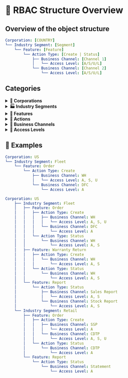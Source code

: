 # 🧠 RBAC Structure Overview

## Overview of the object structure

```yaml
Corporation: [COUNTRY]
└── Industry Segment: [Segment]
    └── Feature: [Feature]
        └── Action Type: [Create | Status]
            ├── Business Channel: [Channel 1]
            │   └── Access Level: [A/S/U/L]
            └── Business Channel: [Channel 2]
                └── Access Level: [A/S/U/L]
```
## Categories

<details>
  <summary><strong>🏢 Corporations</strong></summary>

  - US
  - CA
  - MX
  - PA
  - CO
  - CL

</details>

<details>
  <summary><strong>🏭 Industry Segments</strong></summary>
  <div style="margin-left: 1.5em;">

  <details>
    <summary>Wholesale</summary>
    <div style="margin-left: 1.5em;">
      <ul>
        <li>Features: Order, Claims, Returns, Warranty Return, Finance, Report</li>
      </ul>
    </div>
  </details>

  <details>
    <summary>Retail</summary>
    <div style="margin-left: 1.5em;">
      <ul>
        <li>Features: Order, Claims, Returns, Warranty Return, Finance, Report</li>
      </ul>
    </div>
  </details>

  <details>
    <summary>Fleet</summary>
    <div style="margin-left: 1.5em;">
      <ul>
        <li>Features: Order, Claims, Returns, Warranty Return, Finance, Report</li>
      </ul>
    </div>
  </details>

  <details>
    <summary>Insurance</summary>
    <div style="margin-left: 1.5em;">
      <ul>
        <li>Features: Order, Claims, Returns, Warranty Return, Finance, Report</li>
      </ul>
    </div>
  </details>

  <details>
    <summary>Commercial</summary>
    <div style="margin-left: 1.5em;">
      <ul>
        <li>Features: Order, Claims, Returns, Warranty Return, Finance, Report</li>
      </ul>
    </div>
  </details>

  <details>
    <summary>Wholesale + Retail</summary>
    <div style="margin-left: 1.5em;">
      <ul>
        <li>Features: Order, Claims, Returns, Warranty Return, Finance, Report</li>
      </ul>
    </div>
  </details>
  </div>

</details>


<details>
  <summary><strong>📁 Features</strong></summary>
  <div style="margin-left: 1.5em;">

  <details>
    <summary>Order</summary>
    <ul>
      <li>Action: Create, Status</li>
    </ul>
  </details>

  <details>
    <summary>Claims</summary>
    <ul>
      <li>Action: Create, Status</li>
    </ul>
  </details>

  <details>
    <summary>Returns</summary>
    <ul>
      <li>Action: Create, Status</li>
    </ul>
  </details>

  <details>
    <summary>Warranty Return</summary>
    <ul>
      <li>Action: Create, Status</li>
    </ul>
  </details>

  <details>
    <summary>Finance</summary>
    <ul>
      <li>Action: Create, Status</li>
    </ul>
  </details>

  <details>
    <summary>Report</summary>
    <ul>
      <li>Action: Create, Status</li>
    </ul>
  </details>
</div>
</details>

<details>
  <summary><strong>🎯 Actions</strong></summary>

  - Create
  - Status

</details>

<details>
  <summary><strong>🧭 Business Channels</strong></summary>

  - WH (Warehouse)
  - SSP (Secondary Supply)
  - CDTP (Car Dealer)
  - DFC
  - NAP (National Account Program)
  - Gov't & Bus

</details>

<details>
  <summary><strong>🔐 Access Levels</strong></summary>

  - Access (A)
  - Stock (S)
  - Unit Price (U)
  - List Price (L)

</details>

## 🧪 Examples

```yaml
Corporation: US  
└── Industry Segment: Fleet  
    └── Feature: Order  
        └── Action Type: Create  
            ├── Business Channel: WH  
            │   └── Access Level: A, S, U  
            └── Business Channel: DFC  
                └── Access Level: A
```
```yaml
Corporation: US
    ├── Industry Segment: Fleet
    │   ├── Feature: Order
    │   │   ├── Action Type: Create
    │   │   │   ├── Business Channel: WH
    │   │   │   │   └── Access Level: A, S, U
    │   │   │   └── Business Channel: DFC
    │   │   │       └── Access Level: A
    │   │   └── Action Type: Status
    │   │       └── Business Channel: WH
    │   │           └── Access Level: A, S
    │   ├── Feature: Warranty Return
    │   │   ├── Action Type: Create
    │   │   │   └── Business Channel: WH
    │   │   │       └── Access Level: A, S
    │   │   └── Action Type: Status
    │   │       └── Business Channel: WH
    │   │           └── Access Level: A, S
    │   └── Feature: Report
    │       └── Action Type: Status
    │           ├── Business Channel: Sales Report
    │           │   └── Access Level: A, S
    │           └── Business Channel: Stock Report
    │               └── Access Level: A, S
    └── Industry Segment: Retail
        ├── Feature: Order
        │   ├── Action Type: Create
        │   │   ├── Business Channel: SSP
        │   │   │   └── Access Level: A
        │   │   └── Business Channel: CDTP
        │   │       └── Access Level: A, S, U
        │   └── Action Type: Status
        │       └── Business Channel: CDTP
        │           └── Access Level: A
        └── Feature: Report
            └── Action Type: Status
                └── Business Channel: Statement
                    └── Access Level: A
```


